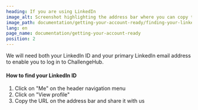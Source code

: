 ```yaml
---
heading: If you are using LinkedIn
image_alt: Screenshot highlighting the address bar where you can copy the URL
image_path: documentation/getting-your-account-ready/finding-your-linkedin-id.jpg
lang: en
page_name: documentation/getting-your-account-ready
position: 2
---
```


We will need both your LinkedIn ID and your primary LinkedIn email address to enable you to log in to ChallengeHub.

#### How to find your LinkedIn ID

1. Click on "Me" on the header navigation menu
2. Click on "View profile"
3. Copy the URL on the address bar and share it with us

